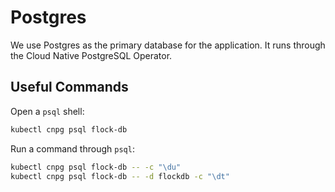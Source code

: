 # Postgres

We use Postgres as the primary database for the application. It runs through the Cloud Native PostgreSQL Operator.

## Useful Commands

Open a `psql` shell:

```bash
kubectl cnpg psql flock-db
```

Run a command through `psql`:

```bash
kubectl cnpg psql flock-db -- -c "\du"
kubectl cnpg psql flock-db -- -d flockdb -c "\dt"
```